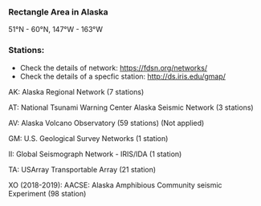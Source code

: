 ### Rectangle Area in Alaska

51°N - 60°N, 147°W - 163°W

### Stations:

- Check the details of network: https://fdsn.org/networks/
- Check the details of a specfic station: http://ds.iris.edu/gmap/

AK: Alaska Regional Network (7 stations)

AT: National Tsunami Warning Center Alaska Seismic Network (3 stations)

AV: Alaska Volcano Observatory (59 stations) (Not applied)

GM: U.S. Geological Survey Networks (1 station)

II: Global Seismograph Network - IRIS/IDA (1 station)

TA: USArray Transportable Array (21 station)

XO (2018-2019): AACSE: Alaska Amphibious Community seismic Experiment (98 station)
